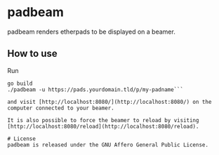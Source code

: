 # padbeam
padbeam renders etherpads to be displayed on a beamer.

## How to use
Run
```
go build
./padbeam -u https://pads.yourdomain.tld/p/my-padname```

and visit [http://localhost:8080/](http://localhost:8080/) on the computer connected to your beamer.

It is also possible to force the beamer to reload by visiting [http://localhost:8080/reload](http://localhost:8080/reload).

# License
padbeam is released under the GNU Affero General Public License.
